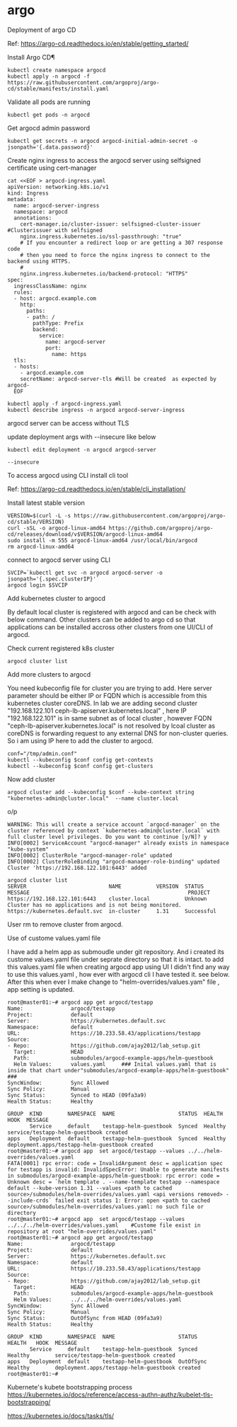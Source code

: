 # argo

Deployment of argo CD


Ref: https://argo-cd.readthedocs.io/en/stable/getting_started/


Install Argo CD¶

```
kubectl create namespace argocd
kubectl apply -n argocd -f https://raw.githubusercontent.com/argoproj/argo-cd/stable/manifests/install.yaml
```

Validate all pods are running

```
kubectl get pods -n argocd

```

Get argocd admin password

```
kubectl get secrets -n argocd argocd-initial-admin-secret -o jsonpath='{.data.password}'
```

Create nginx ingress to access the argocd server using selfsigned certificate using cert-manager

```
cat <<EOF > argocd-ingress.yaml
apiVersion: networking.k8s.io/v1
kind: Ingress
metadata:
  name: argocd-server-ingress
  namespace: argocd
  annotations:
    cert-manager.io/cluster-issuer: selfsigned-cluster-issuer   #Clusterissuer with selfsigned 
    nginx.ingress.kubernetes.io/ssl-passthrough: "true"
    # If you encounter a redirect loop or are getting a 307 response code
    # then you need to force the nginx ingress to connect to the backend using HTTPS.
    #
    nginx.ingress.kubernetes.io/backend-protocol: "HTTPS"
spec:
  ingressClassName: nginx
  rules:
  - host: argocd.example.com
    http:
      paths:
      - path: /
        pathType: Prefix
        backend:
          service:
            name: argocd-server
            port:
              name: https
  tls:
  - hosts:
    - argocd.example.com
    secretName: argocd-server-tls #Will be created  as expected by argocd-
  EOF
```

```
kubectl apply -f argocd-ingress.yaml
kubectl describe ingress -n argocd argocd-server-ingress
```

argocd server can be access without TLS

update deployment args with --insecure like below

```
kubectl edit deployment -n argocd argocd-server

--insecure

```

To access argocd using CLI install cli tool

Ref: https://argo-cd.readthedocs.io/en/stable/cli_installation/

Install latest stable version

```
VERSION=$(curl -L -s https://raw.githubusercontent.com/argoproj/argo-cd/stable/VERSION)
curl -sSL -o argocd-linux-amd64 https://github.com/argoproj/argo-cd/releases/download/v$VERSION/argocd-linux-amd64
sudo install -m 555 argocd-linux-amd64 /usr/local/bin/argocd
rm argocd-linux-amd64
```

connect to argocd server using CLI

```
SVCIP=`kubectl get svc -n argocd argocd-server -o jsonpath='{.spec.clusterIP}'`
argocd login $SVCIP

```

Add kubernetes cluster to argocd

By default local cluster is registered with argocd and can be check with below command. Other clusters can be added to argo cd so that applications can be installed accross other clusters from one UI/CLI of argocd.

Check current registered k8s cluster

```
argocd cluster list 
```


Add more clusters to argocd

You need kubeconfig file for cluster you are trying to add. Here server parameter should be either IP or FQDN which is accessible from this kubernetes cluster coreDNS. In lab we are adding second cluster "192.168.122.101 ceph-lb-apiserver.kubernetes.local" , here IP "192.168.122.101" is in same subnet as of local cluster , however FQDN "ceph-lb-apiserver.kubernetes.local" is not resolved by lcoal cluster as coreDNS is forwarding request to any external DNS for non-cluster queries. So i am using IP here to add the cluster to argocd.



```
conf="/tmp/admin.conf"
kubectl --kubeconfig $conf config get-contexts
kubectl --kubeconfig $conf config get-clusters
```
Now add cluster 
```
argocd cluster add --kubeconfig $conf --kube-context string "kubernetes-admin@cluster.local"  --name cluster.local
```
o/p
```
WARNING: This will create a service account `argocd-manager` on the cluster referenced by context `kubernetes-admin@cluster.local` with full cluster level privileges. Do you want to continue [y/N]? y
INFO[0002] ServiceAccount "argocd-manager" already exists in namespace "kube-system"
INFO[0002] ClusterRole "argocd-manager-role" updated
INFO[0002] ClusterRoleBinding "argocd-manager-role-binding" updated
Cluster 'https://192.168.122.101:6443' added

argocd cluster list
SERVER                          NAME           VERSION  STATUS      MESSAGE                                                  PROJECT
https://192.168.122.101:6443    cluster.local           Unknown     Cluster has no applications and is not being monitored.
https://kubernetes.default.svc  in-cluster     1.31     Successful
```
User rm to remove cluster from argocd.

Use of custome values.yaml file

I have add a helm app as submoudle under git repository. And i created its custome values.yaml file under seprate directory so that it is intact. to add this values.yaml file when creating argocd app using UI I didn't find any way to use this values.yaml , how ever with argocd cli I have tested it. see below. After this when ever I make change to "helm-overrides/values.yam"  file , app setting is updated.

```
root@master01:~# argocd app get argocd/testapp
Name:               argocd/testapp
Project:            default
Server:             https://kubernetes.default.svc
Namespace:          default
URL:                https://10.233.58.43/applications/testapp
Source:
- Repo:             https://github.com/ajay2012/lab_setup.git
  Target:           HEAD
  Path:             submodules/argocd-example-apps/helm-guestbook
  Helm Values:      values.yaml     ### Inital values.yaml that is inside that chart under"submodules/argocd-example-apps/helm-guestbook" ###
SyncWindow:         Sync Allowed
Sync Policy:        Manual
Sync Status:        Synced to HEAD (09fa3a9)
Health Status:      Healthy

GROUP  KIND        NAMESPACE  NAME                    STATUS  HEALTH   HOOK  MESSAGE
       Service     default    testapp-helm-guestbook  Synced  Healthy        service/testapp-helm-guestbook created
apps   Deployment  default    testapp-helm-guestbook  Synced  Healthy        deployment.apps/testapp-helm-guestbook created
root@master01:~# argocd app  set argocd/testapp --values ../../helm-overrides/values.yaml
FATA[0001] rpc error: code = InvalidArgument desc = application spec for testapp is invalid: InvalidSpecError: Unable to generate manifests in submodules/argocd-example-apps/helm-guestbook: rpc error: code = Unknown desc = `helm template . --name-template testapp --namespace default --kube-version 1.31 --values <path to cached source>/submodules/helm-overrides/values.yaml <api versions removed> --include-crds` failed exit status 1: Error: open <path to cached source>/submodules/helm-overrides/values.yaml: no such file or directory
root@master01:~# argocd app  set argocd/testapp --values ../../../helm-overrides/values.yaml    #Custome file exist in repository at root "helm-overrides/values.yaml" 
root@master01:~# argocd app get argocd/testapp
Name:               argocd/testapp
Project:            default
Server:             https://kubernetes.default.svc
Namespace:          default
URL:                https://10.233.58.43/applications/testapp
Source:
- Repo:             https://github.com/ajay2012/lab_setup.git
  Target:           HEAD
  Path:             submodules/argocd-example-apps/helm-guestbook
  Helm Values:      ../../../helm-overrides/values.yaml
SyncWindow:         Sync Allowed
Sync Policy:        Manual
Sync Status:        OutOfSync from HEAD (09fa3a9)
Health Status:      Healthy

GROUP  KIND        NAMESPACE  NAME                    STATUS     HEALTH   HOOK  MESSAGE
       Service     default    testapp-helm-guestbook  Synced     Healthy        service/testapp-helm-guestbook created
apps   Deployment  default    testapp-helm-guestbook  OutOfSync  Healthy        deployment.apps/testapp-helm-guestbook created
root@master01:~#
```

Kubernete's kubete bootstrapping process
https://kubernetes.io/docs/reference/access-authn-authz/kubelet-tls-bootstrapping/



https://kubernetes.io/docs/tasks/tls/
